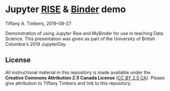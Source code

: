 # Jupyter [RISE](https://rise.readthedocs.io/) & [Binder](https://mybinder.org/) demo
Tiffany A. Timbers, 2019-08-27

Demonstration of using Jupyter Rise and MyBinder for use in teaching Data Science. This presentation was given as part of the University of British Columbia's 2019 JupyterDay.

## License
All instructional material in this repository is made available under the **Creative Commons Attribution 2.5 Canada License** ([CC BY 2.5 CA](https://creativecommons.org/licenses/by/2.5/ca/)). Please give attribution to Tiffany Timbers and link to this repository.
